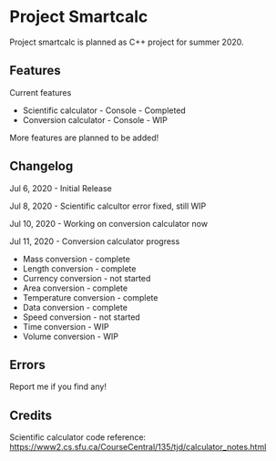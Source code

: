 # Project Smartcalc
Project smartcalc is planned as C++ project for summer 2020.

## Features
Current features
- Scientific calculator - Console - Completed
- Conversion calculator - Console - WIP

More features are planned to be added!

## Changelog
Jul 6, 2020 - Initial Release

Jul 8, 2020 - Scientific calcultor error fixed, still WIP

Jul 10, 2020 - Working on conversion calculator now

Jul 11, 2020 - Conversion calculator progress

- Mass conversion - complete
- Length conversion - complete
- Currency conversion - not started
- Area conversion - complete
- Temperature conversion - complete
- Data conversion - complete
- Speed conversion - not started
- Time conversion - WIP
- Volume conversion - WIP

## Errors
Report me if you find any!

## Credits
Scientific calculator code reference:
https://www2.cs.sfu.ca/CourseCentral/135/tjd/calculator_notes.html
